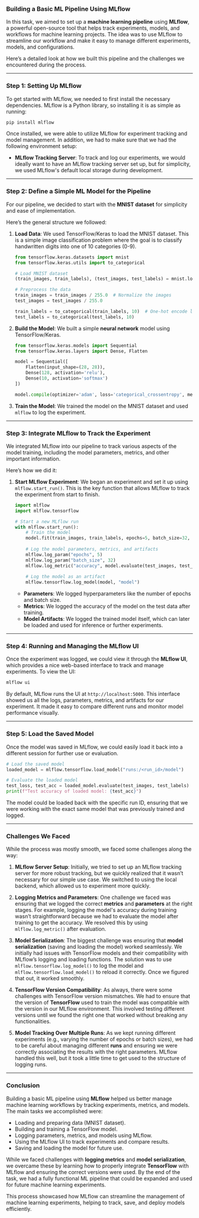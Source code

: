 ### **Building a Basic ML Pipeline Using MLflow**

In this task, we aimed to set up a **machine learning pipeline** using **MLflow**, a powerful open-source tool that helps track experiments, models, and workflows for machine learning projects. The idea was to use MLflow to streamline our workflow and make it easy to manage different experiments, models, and configurations.

Here’s a detailed look at how we built this pipeline and the challenges we encountered during the process.

---

### **Step 1: Setting Up MLflow**

To get started with MLflow, we needed to first install the necessary dependencies. MLflow is a Python library, so installing it is as simple as running:

```bash
pip install mlflow
```

Once installed, we were able to utilize MLflow for experiment tracking and model management. In addition, we had to make sure that we had the following environment setup:

- **MLflow Tracking Server**: To track and log our experiments, we would ideally want to have an MLflow tracking server set up, but for simplicity, we used MLflow's default local storage during development.

---

### **Step 2: Define a Simple ML Model for the Pipeline**

For our pipeline, we decided to start with the **MNIST dataset** for simplicity and ease of implementation.

Here’s the general structure we followed:

1. **Load Data**: We used TensorFlow/Keras to load the MNIST dataset. This is a simple image classification problem where the goal is to classify handwritten digits into one of 10 categories (0-9).
    
    ```python
    from tensorflow.keras.datasets import mnist
    from tensorflow.keras.utils import to_categorical
    
    # Load MNIST dataset
    (train_images, train_labels), (test_images, test_labels) = mnist.load_data()
    
    # Preprocess the data
    train_images = train_images / 255.0  # Normalize the images
    test_images = test_images / 255.0
    
    train_labels = to_categorical(train_labels, 10)  # One-hot encode labels
    test_labels = to_categorical(test_labels, 10)
    ```
    
2. **Build the Model**: We built a simple **neural network** model using TensorFlow/Keras.
    
    ```python
    from tensorflow.keras.models import Sequential
    from tensorflow.keras.layers import Dense, Flatten
    
    model = Sequential([
        Flatten(input_shape=(28, 28)),
        Dense(128, activation='relu'),
        Dense(10, activation='softmax')
    ])
    
    model.compile(optimizer='adam', loss='categorical_crossentropy', metrics=['accuracy'])
    ```
    
3. **Train the Model**: We trained the model on the MNIST dataset and used `mlflow` to log the experiment.
    

---

### **Step 3: Integrate MLflow to Track the Experiment**

We integrated MLflow into our pipeline to track various aspects of the model training, including the model parameters, metrics, and other important information.

Here’s how we did it:

1. **Start MLflow Experiment**: We began an experiment and set it up using `mlflow.start_run()`. This is the key function that allows MLflow to track the experiment from start to finish.
    
    ```python
    import mlflow
    import mlflow.tensorflow
    
    # Start a new MLflow run
    with mlflow.start_run():
        # Train the model
        model.fit(train_images, train_labels, epochs=5, batch_size=32, validation_data=(test_images, test_labels))
        
        # Log the model parameters, metrics, and artifacts
        mlflow.log_param("epochs", 5)
        mlflow.log_param("batch_size", 32)
        mlflow.log_metric("accuracy", model.evaluate(test_images, test_labels)[1])
        
        # Log the model as an artifact
        mlflow.tensorflow.log_model(model, "model")
    ```
    
    - **Parameters**: We logged hyperparameters like the number of epochs and batch size.
    - **Metrics**: We logged the accuracy of the model on the test data after training.
    - **Model Artifacts**: We logged the trained model itself, which can later be loaded and used for inference or further experiments.

---

### **Step 4: Running and Managing the MLflow UI**

Once the experiment was logged, we could view it through the **MLflow UI**, which provides a nice web-based interface to track and manage experiments. To view the UI:

```bash
mlflow ui
```

By default, MLflow runs the UI at `http://localhost:5000`. This interface showed us all the logs, parameters, metrics, and artifacts for our experiment. It made it easy to compare different runs and monitor model performance visually.

---

### **Step 5: Load the Saved Model**

Once the model was saved in MLflow, we could easily load it back into a different session for further use or evaluation.

```python
# Load the saved model
loaded_model = mlflow.tensorflow.load_model("runs:/<run_id>/model")

# Evaluate the loaded model
test_loss, test_acc = loaded_model.evaluate(test_images, test_labels)
print(f"Test accuracy of loaded model: {test_acc}")
```

The model could be loaded back with the specific run ID, ensuring that we were working with the exact same model that was previously trained and logged.

---

### **Challenges We Faced**

While the process was mostly smooth, we faced some challenges along the way:

1. **MLflow Server Setup**: Initially, we tried to set up an MLflow tracking server for more robust tracking, but we quickly realized that it wasn’t necessary for our simple use case. We switched to using the local backend, which allowed us to experiment more quickly.
    
2. **Logging Metrics and Parameters**: One challenge we faced was ensuring that we logged the correct **metrics** and **parameters** at the right stages. For example, logging the model's accuracy during training wasn’t straightforward because we had to evaluate the model after training to get the accuracy. We resolved this by using `mlflow.log_metric()` after evaluation.
    
3. **Model Serialization**: The biggest challenge was ensuring that **model serialization** (saving and loading the model) worked seamlessly. We initially had issues with TensorFlow models and their compatibility with MLflow’s logging and loading functions. The solution was to use `mlflow.tensorflow.log_model()` to log the model and `mlflow.tensorflow.load_model()` to reload it correctly. Once we figured that out, it worked smoothly.
    
4. **TensorFlow Version Compatibility**: As always, there were some challenges with TensorFlow version mismatches. We had to ensure that the version of **TensorFlow** used to train the model was compatible with the version in our MLflow environment. This involved testing different versions until we found the right one that worked without breaking any functionalities.
    
5. **Model Tracking Over Multiple Runs**: As we kept running different experiments (e.g., varying the number of epochs or batch sizes), we had to be careful about managing different **runs** and ensuring we were correctly associating the results with the right parameters. MLflow handled this well, but it took a little time to get used to the structure of logging runs.
    

---

### **Conclusion**

Building a basic ML pipeline using **MLflow** helped us better manage machine learning workflows by tracking experiments, metrics, and models. The main tasks we accomplished were:

- Loading and preparing data (MNIST dataset).
- Building and training a TensorFlow model.
- Logging parameters, metrics, and models using MLflow.
- Using the MLflow UI to track experiments and compare results.
- Saving and loading the model for future use.

While we faced challenges with **logging metrics** and **model serialization**, we overcame these by learning how to properly integrate **TensorFlow** with MLflow and ensuring the correct versions were used. By the end of the task, we had a fully functional ML pipeline that could be expanded and used for future machine learning experiments.

This process showcased how MLflow can streamline the management of machine learning experiments, helping to track, save, and deploy models efficiently.